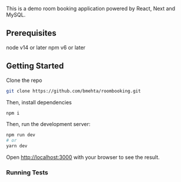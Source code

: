 This is a demo room booking application powered by React, Next and MySQL.

## Prerequisites
node v14 or later
npm v6 or later

## Getting Started
Clone the repo
```bash
git clone https://github.com/bmehta/roombooking.git
```

Then, install dependencies
```bash
npm i
```

Then, run the development server:

```bash
npm run dev
# or
yarn dev
```

Open [http://localhost:3000](http://localhost:3000) with your browser to see the result.

### Running Tests

